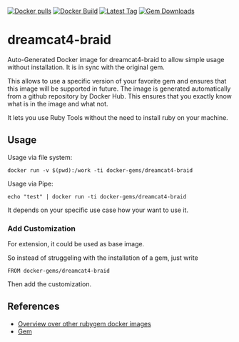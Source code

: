 [![Docker pulls](https://img.shields.io/docker/pulls/rubygem/dreamcat4-braid.svg)](https://hub.docker.com/r/rubygem/dreamcat4-braid/)
[![Docker Build](https://img.shields.io/docker/automated/rubygem/dreamcat4-braid.svg)](https://hub.docker.com/r/rubygem/dreamcat4-braid/)
[![Latest Tag](https://img.shields.io/github/tag/docker-rubygem/dreamcat4-braid.svg)](https://hub.docker.com/r/rubygem/dreamcat4-braid/)
[![Gem Downloads](https://img.shields.io/gem/dt/dreamcat4-braid.svg)](https://rubygems.org/gems/dreamcat4-braid/)
# dreamcat4-braid

Auto-Generated Docker image for dreamcat4-braid to allow simple usage without installation.
It is in sync with the original gem.

This allows to use a specific version of your favorite gem and ensures that this image will be supported in future.
The image is generated automatically from a github repository by Docker Hub.
This ensures that you exactly know what is in the image and what not.

It lets you use Ruby Tools without the need to install ruby on your machine.

## Usage

Usage via file system:

`docker run -v $(pwd):/work -ti docker-gems/dreamcat4-braid`

Usage via Pipe:

`echo "test" | docker run -ti docker-gems/dreamcat4-braid`

It depends on your specific use case how your want to use it.

### Add Customization

For extension, it could be used as base image.

So instead of struggeling with the installation of a gem, just write

`FROM docker-gems/dreamcat4-braid`

Then add the customization.

## References

 - [Overview over other rubygem docker images](https://github.com/thinkbot/docker-rubygem)
 - [Gem](https://rubygems.org/gems/dreamcat4-braid/)
